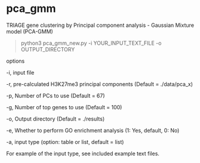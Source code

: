 # pca_gmm
TRIAGE gene clustering by Principal component analysis - Gaussian Mixture model (PCA-GMM)

> python3 pca_gmm_new.py -i YOUR_INPUT_TEXT_FILE -o OUTPUT_DIRECTORY 

options

-i, input file

-r, pre-calculated H3K27me3 principal components (Default = ./data/pca_x)

-p, Number of PCs to use (Default = 67)

-g, Number of top genes to use (Default = 100)

-o, Output directory (Default = ./results)

-e, Whether to perform GO enrichment analysis (1: Yes, default, 0: No)

-a, input type (option: table or list, default = list)

For example of the input type, see included example text files. 
